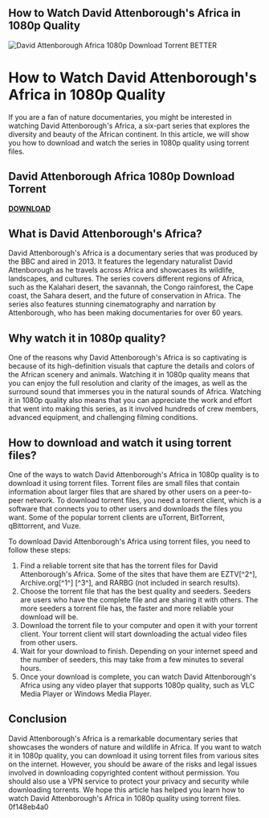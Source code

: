 ## How to Watch David Attenborough's Africa in 1080p Quality

 
![David Attenborough Africa 1080p Download Torrent BETTER](https://encrypted-tbn0.gstatic.com/images?q=tbn:ANd9GcRLq7J_E-WHglMk3LL4EL65q7tmWiaUvZBTL-_hDZa-4LwMF8V4OhYRd1M)

 
# How to Watch David Attenborough's Africa in 1080p Quality
 
If you are a fan of nature documentaries, you might be interested in watching David Attenborough's Africa, a six-part series that explores the diversity and beauty of the African continent. In this article, we will show you how to download and watch the series in 1080p quality using torrent files.
 
## David Attenborough Africa 1080p Download Torrent


[**DOWNLOAD**](https://www.google.com/url?q=https%3A%2F%2Fgeags.com%2F2tLw3A&sa=D&sntz=1&usg=AOvVaw3uXKzB6udCUPY1sdTrVwa1)

 
## What is David Attenborough's Africa?
 
David Attenborough's Africa is a documentary series that was produced by the BBC and aired in 2013. It features the legendary naturalist David Attenborough as he travels across Africa and showcases its wildlife, landscapes, and cultures. The series covers different regions of Africa, such as the Kalahari desert, the savannah, the Congo rainforest, the Cape coast, the Sahara desert, and the future of conservation in Africa. The series also features stunning cinematography and narration by Attenborough, who has been making documentaries for over 60 years.
 
## Why watch it in 1080p quality?
 
One of the reasons why David Attenborough's Africa is so captivating is because of its high-definition visuals that capture the details and colors of the African scenery and animals. Watching it in 1080p quality means that you can enjoy the full resolution and clarity of the images, as well as the surround sound that immerses you in the natural sounds of Africa. Watching it in 1080p quality also means that you can appreciate the work and effort that went into making this series, as it involved hundreds of crew members, advanced equipment, and challenging filming conditions.
 
## How to download and watch it using torrent files?
 
One of the ways to watch David Attenborough's Africa in 1080p quality is to download it using torrent files. Torrent files are small files that contain information about larger files that are shared by other users on a peer-to-peer network. To download torrent files, you need a torrent client, which is a software that connects you to other users and downloads the files you want. Some of the popular torrent clients are uTorrent, BitTorrent, qBittorrent, and Vuze.
 
To download David Attenborough's Africa using torrent files, you need to follow these steps:
 
1. Find a reliable torrent site that has the torrent files for David Attenborough's Africa. Some of the sites that have them are EZTV[^2^], Archive.org[^1^] [^3^], and RARBG (not included in search results).
2. Choose the torrent file that has the best quality and seeders. Seeders are users who have the complete file and are sharing it with others. The more seeders a torrent file has, the faster and more reliable your download will be.
3. Download the torrent file to your computer and open it with your torrent client. Your torrent client will start downloading the actual video files from other users.
4. Wait for your download to finish. Depending on your internet speed and the number of seeders, this may take from a few minutes to several hours.
5. Once your download is complete, you can watch David Attenborough's Africa using any video player that supports 1080p quality, such as VLC Media Player or Windows Media Player.

## Conclusion
 
David Attenborough's Africa is a remarkable documentary series that showcases the wonders of nature and wildlife in Africa. If you want to watch it in 1080p quality, you can download it using torrent files from various sites on the internet. However, you should be aware of the risks and legal issues involved in downloading copyrighted content without permission. You should also use a VPN service to protect your privacy and security while downloading torrents. We hope this article has helped you learn how to watch David Attenborough's Africa in 1080p quality using torrent files.
 0f148eb4a0
